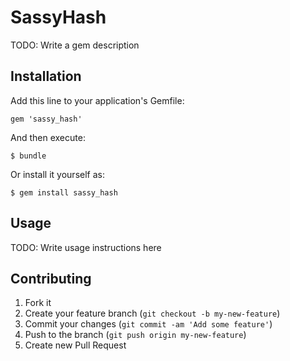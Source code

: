 # SassyHash

TODO: Write a gem description

## Installation

Add this line to your application's Gemfile:

    gem 'sassy_hash'

And then execute:

    $ bundle

Or install it yourself as:

    $ gem install sassy_hash

## Usage

TODO: Write usage instructions here

## Contributing

1. Fork it
2. Create your feature branch (`git checkout -b my-new-feature`)
3. Commit your changes (`git commit -am 'Add some feature'`)
4. Push to the branch (`git push origin my-new-feature`)
5. Create new Pull Request
